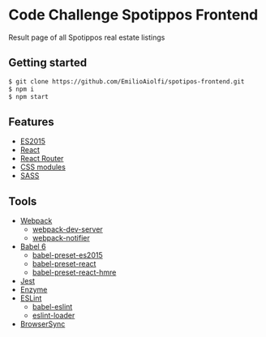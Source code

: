 # Code Challenge Spotippos Frontend
Result page of all Spotippos real estate listings

## Getting started
```bash
$ git clone https://github.com/EmilioAiolfi/spotipos-frontend.git
$ npm i
$ npm start
```

## Features
- [ES2015](https://babeljs.io/docs/learn-es2015)
- [React](https://github.com/facebook/react)
- [React Router](https://github.com/reactjs/react-router)
- [CSS modules](https://github.com/css-modules/css-modules)
- [SASS](http://sass-lang.com)

## Tools
- [Webpack](https://github.com/webpack/webpack)
    - [webpack-dev-server](https://github.com/webpack/webpack-dev-server)
    - [webpack-notifier](https://github.com/Turbo87/webpack-notifier)
- [Babel 6](https://github.com/babel/babel)
    - [babel-preset-es2015](https://github.com/babel/babel/tree/master/packages/babel-preset-es2015)
    - [babel-preset-react](https://github.com/babel/babel/tree/master/packages/babel-preset-react)
    -  [babel-preset-react-hmre](https://github.com/babel/babel/tree/master/packages/babel-preset-react-hmre)
- [Jest](https://github.com/facebook/jest)
- [Enzyme](https://github.com/airbnb/enzyme)
- [ESLint](https://github.com/eslint/eslint)
    - [babel-eslint](https://github.com/babel/babel-eslint)
    - [eslint-loader](https://github.com/MoOx/eslint-loader)
- [BrowserSync](https://github.com/Browsersync/)
